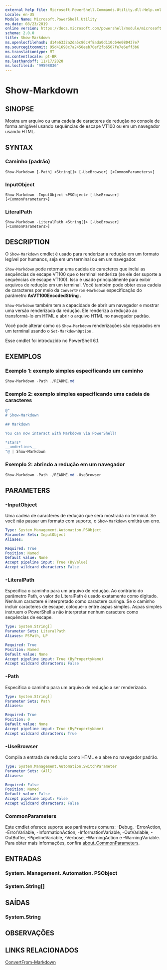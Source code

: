 ```yaml
---
external help file: Microsoft.PowerShell.Commands.Utility.dll-Help.xml
Locale: en-US
Module Name: Microsoft.PowerShell.Utility
ms.date: 08/23/2019
online version: https://docs.microsoft.com/powershell/module/microsoft.powershell.utility/show-markdown?view=powershell-7.2&WT.mc_id=ps-gethelp
schema: 2.0.0
title: Show-Markdown
ms.openlocfilehash: d14e6332a2da5c86c4f8ada0d110c64e080437e7
ms.sourcegitcommit: 95d41698c7a2450eeb70ef2fb6507fe7e6eff3b6
ms.translationtype: MT
ms.contentlocale: pt-BR
ms.lasthandoff: 11/17/2020
ms.locfileid: "99598836"
---
```

# Show-Markdown

## SINOPSE
Mostra um arquivo ou uma cadeia de caracteres de redução no console de forma amigável usando sequências de escape VT100 ou em um navegador usando HTML.

## SYNTAX

### Caminho (padrão)

```
Show-Markdown [-Path] <String[]> [-UseBrowser] [<CommonParameters>]
```

### InputObject

```
Show-Markdown -InputObject <PSObject> [-UseBrowser] [<CommonParameters>]
```

### LiteralPath

```
Show-Markdown -LiteralPath <String[]> [-UseBrowser] [<CommonParameters>]
```

## DESCRIPTION

O `Show-Markdown` cmdlet é usado para renderizar a redução em um formato legível por humanos, seja em um terminal ou em um navegador.

`Show-Markdown` pode retornar uma cadeia de caracteres que inclui as sequências de escape VT100 que o terminal renderiza (se ele der suporte a sequências de escape VT100). Isso é usado principalmente para exibir arquivos de redução em um terminal. Você também pode obter essa cadeia de caracteres por meio da `ConvertFrom-Markdown` especificação do parâmetro **AsVT100EncodedString** .

`Show-Markdown` também tem a capacidade de abrir um navegador e mostrar uma versão renderizada da redução. Ele renderiza a redução ao transformá-lo em HTML e abrir o arquivo HTML no navegador padrão.

Você pode alterar como os `Show-Markdown` renderizações são reparados em um terminal usando o `Set-MarkdownOption` .

Esse cmdlet foi introduzido no PowerShell 6,1.

## EXEMPLOS

### Exemplo 1: exemplo simples especificando um caminho

```powershell
Show-Markdown -Path ./README.md
```

### Exemplo 2: exemplo simples especificando uma cadeia de caracteres

```powershell
@"
# Show-Markdown

## Markdown

You can now interact with Markdown via PowerShell!

*stars*
__underlines__
"@ | Show-Markdown
```

### Exemplo 2: abrindo a redução em um navegador

```powershell
Show-Markdown -Path ./README.md -UseBrowser
```

## PARAMETERS

### -InputObject

Uma cadeia de caracteres de redução que será mostrada no terminal. Se você não passar um formato com suporte, o `Show-Markdown` emitirá um erro.

```yaml
Type: System.Management.Automation.PSObject
Parameter Sets: InputObject
Aliases:

Required: True
Position: Named
Default value: None
Accept pipeline input: True (ByValue)
Accept wildcard characters: False
```

### -LiteralPath

Especifica o caminho para um arquivo de redução. Ao contrário do parâmetro Path, o valor de LiteralPath é usado exatamente como digitado. Nenhum caractere é interpretado como caractere curinga. Se o caminho incluir caracteres de escape, coloque-o entre aspas simples. Aspas simples instruem o PowerShell a não interpretar nenhum caractere como sequências de escape.

```yaml
Type: System.String[]
Parameter Sets: LiteralPath
Aliases: PSPath, LP

Required: True
Position: Named
Default value: None
Accept pipeline input: True (ByPropertyName)
Accept wildcard characters: False
```

### -Path

Especifica o caminho para um arquivo de redução a ser renderizado.

```yaml
Type: System.String[]
Parameter Sets: Path
Aliases:

Required: True
Position: 0
Default value: None
Accept pipeline input: True (ByPropertyName)
Accept wildcard characters: True
```

### -UseBrowser

Compila a entrada de redução como HTML e a abre no navegador padrão.

```yaml
Type: System.Management.Automation.SwitchParameter
Parameter Sets: (All)
Aliases:

Required: False
Position: Named
Default value: False
Accept pipeline input: False
Accept wildcard characters: False
```

### CommonParameters

Este cmdlet oferece suporte aos parâmetros comuns: -Debug, -ErrorAction, -ErrorVariable, -InformationAction, -InformationVariable, -OutVariable, -OutBuffer, -PipelineVariable, -Verbose, -WarningAction e -WarningVariable. Para obter mais informações, confira [about_CommonParameters](https://go.microsoft.com/fwlink/?LinkID=113216).

## ENTRADAS

### System. Management. Automation. PSObject

### System.String[]

## SAÍDAS

### System.String

## OBSERVAÇÕES

## LINKS RELACIONADOS

[ConvertFrom-Markdown](ConvertFrom-Markdown.md)

